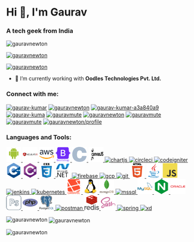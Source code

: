 <h1 align="left">Hi 👋, I'm Gaurav</h1>
<h3 align="left">A tech geek from India</h3>

<p align="left"> <img src="https://komarev.com/ghpvc/?username=gauravnewton&label=Profile%20views&color=0e75b6&style=flat" alt="gauravnewton" /> </p>

<p align="left"> <a href="https://github.com/ryo-ma/github-profile-trophy"><img src="https://github-profile-trophy.vercel.app/?username=gauravnewton" alt="gauravnewton" /></a> </p>

<p align="left"> <a href="https://twitter.com/gauravnewton" target="blank"><img src="https://img.shields.io/twitter/follow/gauravnewton?logo=twitter&style=for-the-badge" alt="gauravnewton" /></a> </p>

- 🔭 I’m currently working with **Oodles Technologies Pvt. Ltd.**

<h3 align="left">Connect with me:</h3>
<p align="left">
<a href="https://codepen.io/gaurav-kumar" target="blank"><img align="center" src="https://cdn.jsdelivr.net/npm/simple-icons@3.0.1/icons/codepen.svg" alt="gaurav-kumar" height="30" width="40" /></a>
<a href="https://twitter.com/gauravnewton" target="blank"><img align="center" src="https://cdn.jsdelivr.net/npm/simple-icons@3.0.1/icons/twitter.svg" alt="gauravnewton" height="30" width="40" /></a>
<a href="https://linkedin.com/in/gaurav-kumar-a3a840a9" target="blank"><img align="center" src="https://cdn.jsdelivr.net/npm/simple-icons@3.0.1/icons/linkedin.svg" alt="gaurav-kumar-a3a840a9" height="30" width="40" /></a>
<a href="https://stackoverflow.com/users/gaurav-kuma" target="blank"><img align="center" src="https://cdn.jsdelivr.net/npm/simple-icons@3.0.1/icons/stackoverflow.svg" alt="gaurav-kuma" height="30" width="40" /></a>
<a href="https://fb.com/gauravmute" target="blank"><img align="center" src="https://cdn.jsdelivr.net/npm/simple-icons@3.0.1/icons/facebook.svg" alt="gauravmute" height="30" width="40" /></a>
<a href="https://instagram.com/gauravnewton" target="blank"><img align="center" src="https://cdn.jsdelivr.net/npm/simple-icons@3.0.1/icons/instagram.svg" alt="gauravnewton" height="30" width="40" /></a>
<a href="https://www.codechef.com/users/gauravmute" target="blank"><img align="center" src="https://cdn.jsdelivr.net/npm/simple-icons@3.1.0/icons/codechef.svg" alt="gauravmute" height="30" width="40" /></a>
<a href="https://www.hackerrank.com/gauravmute" target="blank"><img align="center" src="https://cdn.jsdelivr.net/npm/simple-icons@3.0.1/icons/hackerrank.svg" alt="gauravmute" height="30" width="40" /></a>
<a href="https://auth.geeksforgeeks.org/user/gauravnewton/profile" target="blank"><img align="center" src="https://cdn.jsdelivr.net/npm/simple-icons@3.0.1/icons/geeksforgeeks.svg" alt="gauravnewton/profile" height="30" width="40" /></a>
</p>

<h3 align="left">Languages and Tools:</h3>
<p align="left"> <a href="https://developer.android.com" target="_blank"> <img src="https://raw.githubusercontent.com/devicons/devicon/master/icons/android/android-original-wordmark.svg" alt="android" width="40" height="40"/> </a> <a href="https://angular.io" target="_blank"> <img src="https://raw.githubusercontent.com/devicons/devicon/master/icons/angularjs/angularjs-original-wordmark.svg" alt="angularjs" width="40" height="40"/> </a> <a href="https://aws.amazon.com" target="_blank"> <img src="https://raw.githubusercontent.com/devicons/devicon/master/icons/amazonwebservices/amazonwebservices-original-wordmark.svg" alt="aws" width="40" height="40"/> </a> <a href="https://getbootstrap.com" target="_blank"> <img src="https://raw.githubusercontent.com/devicons/devicon/master/icons/bootstrap/bootstrap-plain-wordmark.svg" alt="bootstrap" width="40" height="40"/> </a> <a href="https://www.cprogramming.com/" target="_blank"> <img src="https://raw.githubusercontent.com/devicons/devicon/master/icons/c/c-original.svg" alt="c" width="40" height="40"/> </a> <a href="https://canvasjs.com" target="_blank"> <img src="https://raw.githubusercontent.com/Hardik0307/Hardik0307/master/assets/canvasjs-charts.svg" alt="canvasjs" width="40" height="40"/> </a> <a href="https://www.chartjs.org" target="_blank"> <img src="https://www.chartjs.org/media/logo-title.svg" alt="chartjs" width="40" height="40"/> </a> <a href="https://circleci.com" target="_blank"> <img src="https://www.vectorlogo.zone/logos/circleci/circleci-icon.svg" alt="circleci" width="40" height="40"/> </a> <a href="https://codeigniter.com" target="_blank"> <img src="https://cdn.worldvectorlogo.com/logos/codeigniter.svg" alt="codeigniter" width="40" height="40"/> </a> <a href="https://www.w3schools.com/cpp/" target="_blank"> <img src="https://raw.githubusercontent.com/devicons/devicon/master/icons/cplusplus/cplusplus-original.svg" alt="cplusplus" width="40" height="40"/> </a> <a href="https://www.w3schools.com/cs/" target="_blank"> <img src="https://raw.githubusercontent.com/devicons/devicon/master/icons/csharp/csharp-original.svg" alt="csharp" width="40" height="40"/> </a> <a href="https://www.w3schools.com/css/" target="_blank"> <img src="https://raw.githubusercontent.com/devicons/devicon/master/icons/css3/css3-original-wordmark.svg" alt="css3" width="40" height="40"/> </a> <a href="https://dotnet.microsoft.com/" target="_blank"> <img src="https://raw.githubusercontent.com/devicons/devicon/master/icons/dot-net/dot-net-original-wordmark.svg" alt="dotnet" width="40" height="40"/> </a> <a href="https://firebase.google.com/" target="_blank"> <img src="https://www.vectorlogo.zone/logos/firebase/firebase-icon.svg" alt="firebase" width="40" height="40"/> </a> <a href="https://cloud.google.com" target="_blank"> <img src="https://www.vectorlogo.zone/logos/google_cloud/google_cloud-icon.svg" alt="gcp" width="40" height="40"/> </a> <a href="https://git-scm.com/" target="_blank"> <img src="https://www.vectorlogo.zone/logos/git-scm/git-scm-icon.svg" alt="git" width="40" height="40"/> </a> <a href="https://www.w3.org/html/" target="_blank"> <img src="https://raw.githubusercontent.com/devicons/devicon/master/icons/html5/html5-original-wordmark.svg" alt="html5" width="40" height="40"/> </a> <a href="https://www.java.com" target="_blank"> <img src="https://raw.githubusercontent.com/devicons/devicon/master/icons/java/java-original.svg" alt="java" width="40" height="40"/> </a> <a href="https://developer.mozilla.org/en-US/docs/Web/JavaScript" target="_blank"> <img src="https://raw.githubusercontent.com/devicons/devicon/master/icons/javascript/javascript-original.svg" alt="javascript" width="40" height="40"/> </a> <a href="https://www.jenkins.io" target="_blank"> <img src="https://www.vectorlogo.zone/logos/jenkins/jenkins-icon.svg" alt="jenkins" width="40" height="40"/> </a> <a href="https://kubernetes.io" target="_blank"> <img src="https://www.vectorlogo.zone/logos/kubernetes/kubernetes-icon.svg" alt="kubernetes" width="40" height="40"/> </a> <a href="https://laravel.com/" target="_blank"> <img src="https://raw.githubusercontent.com/devicons/devicon/master/icons/laravel/laravel-plain-wordmark.svg" alt="laravel" width="40" height="40"/> </a> <a href="https://www.linux.org/" target="_blank"> <img src="https://raw.githubusercontent.com/devicons/devicon/master/icons/linux/linux-original.svg" alt="linux" width="40" height="40"/> </a> <a href="https://www.mongodb.com/" target="_blank"> <img src="https://raw.githubusercontent.com/devicons/devicon/master/icons/mongodb/mongodb-original-wordmark.svg" alt="mongodb" width="40" height="40"/> </a> <a href="https://www.microsoft.com/en-us/sql-server" target="_blank"> <img src="https://cdn.worldvectorlogo.com/logos/microsoft-sql-server.svg" alt="mssql" width="40" height="40"/> </a> <a href="https://www.mysql.com/" target="_blank"> <img src="https://raw.githubusercontent.com/devicons/devicon/master/icons/mysql/mysql-original-wordmark.svg" alt="mysql" width="40" height="40"/> </a> <a href="https://www.nginx.com" target="_blank"> <img src="https://raw.githubusercontent.com/devicons/devicon/master/icons/nginx/nginx-original.svg" alt="nginx" width="40" height="40"/> </a> <a href="https://www.oracle.com/" target="_blank"> <img src="https://raw.githubusercontent.com/devicons/devicon/master/icons/oracle/oracle-original.svg" alt="oracle" width="40" height="40"/> </a> <a href="https://www.photoshop.com/en" target="_blank"> <img src="https://raw.githubusercontent.com/devicons/devicon/master/icons/photoshop/photoshop-line.svg" alt="photoshop" width="40" height="40"/> </a> <a href="https://www.php.net" target="_blank"> <img src="https://raw.githubusercontent.com/devicons/devicon/master/icons/php/php-original.svg" alt="php" width="40" height="40"/> </a> <a href="https://www.postgresql.org" target="_blank"> <img src="https://raw.githubusercontent.com/devicons/devicon/master/icons/postgresql/postgresql-original-wordmark.svg" alt="postgresql" width="40" height="40"/> </a> <a href="https://postman.com" target="_blank"> <img src="https://www.vectorlogo.zone/logos/getpostman/getpostman-icon.svg" alt="postman" width="40" height="40"/> </a> <a href="https://redis.io" target="_blank"> <img src="https://raw.githubusercontent.com/devicons/devicon/master/icons/redis/redis-original-wordmark.svg" alt="redis" width="40" height="40"/> </a> <a href="https://sass-lang.com" target="_blank"> <img src="https://raw.githubusercontent.com/devicons/devicon/master/icons/sass/sass-original.svg" alt="sass" width="40" height="40"/> </a> <a href="https://spring.io/" target="_blank"> <img src="https://www.vectorlogo.zone/logos/springio/springio-icon.svg" alt="spring" width="40" height="40"/> </a> <a href="https://www.adobe.com/products/xd.html" target="_blank"> <img src="https://cdn.worldvectorlogo.com/logos/adobe-xd.svg" alt="xd" width="40" height="40"/> </a> </p>

<p><img align="left" src="https://github-readme-stats.vercel.app/api/top-langs?username=gauravnewton&show_icons=true&locale=en&layout=compact" alt="gauravnewton" /></p>

<p>&nbsp;<img align="center" src="https://github-readme-stats.vercel.app/api?username=gauravnewton&show_icons=true&locale=en" alt="gauravnewton" /></p>

<p><img align="center" src="https://github-readme-streak-stats.herokuapp.com/?user=gauravnewton&" alt="gauravnewton" /></p>

